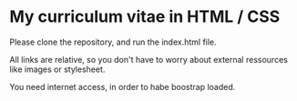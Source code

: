 # My curriculum vitae in HTML / CSS

Please clone the repository, and run the index.html file.

All links are relative, so you don't have to worry about external ressources like images or stylesheet.

You need internet access, in order to habe boostrap loaded.
